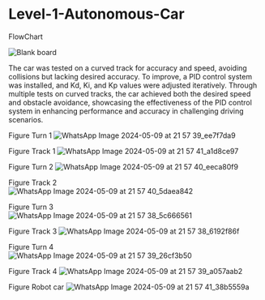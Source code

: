 # Level-1-Autonomous-Car
FlowChart

![Blank board](https://github.com/MahmoudElbhrawy/Level-1-Autonomous-Car/assets/110239321/7cb08b57-613f-43c2-a87c-db1863015ec9)

The car was tested on a curved track for accuracy and speed, avoiding collisions but lacking desired accuracy. To improve, a PID control system was installed, and Kd, Ki, and Kp values were adjusted iteratively. Through multiple tests on curved tracks, the car achieved both the desired speed and obstacle avoidance, showcasing the effectiveness of the PID control system in enhancing performance and accuracy in challenging driving scenarios.

Figure Turn 1 
![WhatsApp Image 2024-05-09 at 21 57 39_ee7f7da9](https://github.com/MahmoudElbhrawy/Level-1-Autonomous-Car/assets/110239321/5c8cf8f4-6eb6-42f1-ad66-1eb67d744797)



Figure Track 1
![WhatsApp Image 2024-05-09 at 21 57 41_a1d8ce97](https://github.com/MahmoudElbhrawy/Level-1-Autonomous-Car/assets/110239321/41945d93-f956-4693-ac3c-03bcabb7b317)



Figure Turn 2 
![WhatsApp Image 2024-05-09 at 21 57 40_eeca80f9](https://github.com/MahmoudElbhrawy/Level-1-Autonomous-Car/assets/110239321/eb626f2c-d2cd-4bd8-9ad4-d54a5ba3632b)



Figure Track 2        
![WhatsApp Image 2024-05-09 at 21 57 40_5daea842](https://github.com/MahmoudElbhrawy/Level-1-Autonomous-Car/assets/110239321/444f4099-b7c5-473a-a84a-250131fe1e32)




Figure Turn 3  
![WhatsApp Image 2024-05-09 at 21 57 38_5c666561](https://github.com/MahmoudElbhrawy/Level-1-Autonomous-Car/assets/110239321/f27583fd-e680-404e-a842-6d6f4f137bdd)



Figure Track 3
![WhatsApp Image 2024-05-09 at 21 57 38_6192f86f](https://github.com/MahmoudElbhrawy/Level-1-Autonomous-Car/assets/110239321/f65d0913-c86d-48e1-b818-3d882e821aa0)



Figure Turn 4  
![WhatsApp Image 2024-05-09 at 21 57 39_26cf3b50](https://github.com/MahmoudElbhrawy/Level-1-Autonomous-Car/assets/110239321/c8ee06f6-ef90-499c-bf78-29c727493bdf)



Figure Track 4
![WhatsApp Image 2024-05-09 at 21 57 39_a057aab2](https://github.com/MahmoudElbhrawy/Level-1-Autonomous-Car/assets/110239321/b9e2ac30-cd5c-4000-9236-6d8ad636bff9)



Figure Robot car
![WhatsApp Image 2024-05-09 at 21 57 41_38b5559a](https://github.com/MahmoudElbhrawy/Level-1-Autonomous-Car/assets/110239321/ee02240b-add6-457f-872d-b7f357358246)

